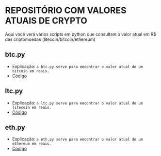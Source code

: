 # REPOSITÓRIO COM VALORES ATUAIS DE CRYPTO
Aqui você verá vários scripts em python que consultam o valor atual em R$ das criptomoedas (litecoin/bitcoin/ethereum)

## btc.py
- Explicação: `a btc.py serve para encontrar o valor atual de um bitcoin em reais.`
- [Código](btc.py)

## ltc.py
- Explicação: `a ltc.py serve para encontrar o valor atual de um litecoin em reais.`
- [Código](ltc.py)

## eth.py
- Explicação: `a eth.py serve para encontrar o valor atual de um ethereum em reais.`
- [Código](eth.py)
